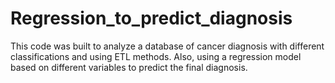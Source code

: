 # Regression_to_predict_diagnosis
This code was built to analyze a database of cancer diagnosis with different classifications and using ETL methods. Also, using a regression model based on different variables to predict the final diagnosis.
